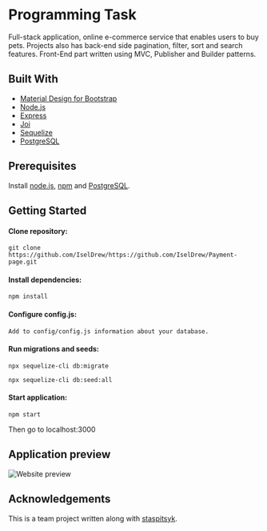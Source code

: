# Programming Task

Full-stack application, online e-commerce service that enables users to buy pets. 
Projects also has back-end side pagination, filter, sort and search features. 
Front-End part written using MVC, Publisher and Builder patterns.

## Built With

* [Material Design for Bootstrap](https://mdbootstrap.com/)
* [Node.js](https://nodejs.org/)
* [Express](https://expressjs.com/)
* [Joi](https://www.npmjs.com/package/joi)
* [Sequelize](https://sequelize.org/)
* [PostgreSQL](https://www.postgresql.org/)

## Prerequisites

Install [node.js](https://nodejs.org/en/), [npm](https://www.npmjs.com/) and [PostgreSQL](https://www.postgresql.org/).

## Getting Started

#### Clone repository:

````
git clone https://github.com/IselDrew/https://github.com/IselDrew/Payment-page.git
````

#### Install dependencies:

````
npm install
````

#### Configure config.js:

````
Add to config/config.js information about your database.
````

#### Run migrations and seeds:

````
npx sequelize-cli db:migrate
````
````
npx sequelize-cli db:seed:all
````

#### Start application:

````
npm start
````
Then go to localhost:3000


## Application preview

![Website preview](demo/demo.gif)

## Acknowledgements

This is a team project written along with [staspitsyk](https://github.com/staspitsyk). 
